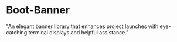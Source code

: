 # Boot-Banner
"An elegant banner library that enhances project launches with eye-catching terminal displays and helpful assistance."
